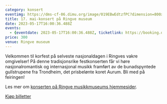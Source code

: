 ```yaml
---
category: konsert
eventimg: https://dms-cf-06.dimu.org/image/019EBwEdtzfPC?dimension=800x800
title: 17. mai-konsert på Ringve museum
date: 2023-05-17T16:00:36.488Z
events:
  - {eventdate: 2023-05-17T16:00:36.488Z, ticketlink: https://booking.duell.no/museene-sor-trondelag/ringve/event/korkonsert-med-aurum}
price: 300
venue: Ringve museum
---
```

Velkommen til korfest på selveste nasjonaldagen i Ringves vakre omgivelser! På denne tradisjonsrike festkonserten får vi høre nasjonalromantisk og internasjonal musikk framført av de bunadspyntede gullstrupene fra Trondheim, det prisbelønte koret Aurum. Bli med på feiringen!

L﻿es mer om [konserten på Ringve musikkmuseums hjemmesider](https://ringve.no/2023-var/korkonsert-med-aurum).

[K﻿jøp billetter](https://booking.duell.no/museene-sor-trondelag/ringve/event/korkonsert-med-aurum)
